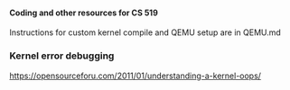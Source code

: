#### Coding and other resources for CS 519

Instructions for custom kernel compile and QEMU setup are in QEMU.md


### Kernel error debugging

https://opensourceforu.com/2011/01/understanding-a-kernel-oops/


